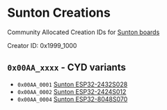 # Sunton Creations 

Community Allocated Creation IDs for [Sunton boards](https://www.aliexpress.com/store/1100192306)

Creator ID: 0x1999_1000

## `0x00AA_xxxx` - CYD variants

*  `0x00AA_0001` [Sunton ESP32-2432S028](https://www.aliexpress.com/item/1005006556177475.html)
*  `0x00AA_0002` [Sunton ESP32-2424S012](https://www.aliexpress.com/item/1005006300643795.html)
*  `0x00AA_0004` [Sunton ESP32-8048S070](https://www.aliexpress.com/item/1005005099968475.html)

